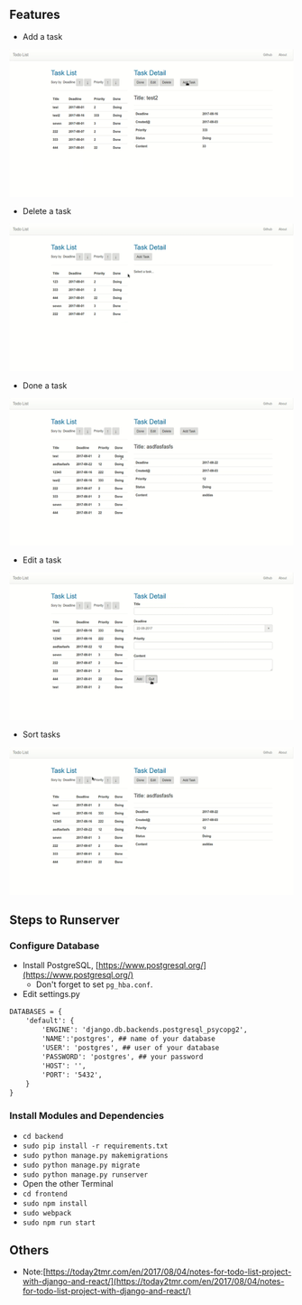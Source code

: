 ## Features
- Add a task

![](add.gif)

- Delete a task

![](delete.gif)

- Done a task

![](done.gif)

- Edit a task

![](edit.gif)

- Sort tasks

![](sort.gif)

## Steps to Runserver
### Configure Database
- Install PostgreSQL, [https://www.postgresql.org/](https://www.postgresql.org/)
  - Don't forget to set `pg_hba.conf`.
- Edit settings.py
```
DATABASES = {
    'default': {
        'ENGINE': 'django.db.backends.postgresql_psycopg2',
        'NAME':'postgres', ## name of your database
        'USER': 'postgres', ## user of your database
        'PASSWORD': 'postgres', ## your password
        'HOST': '',
        'PORT': '5432',
    }
}
```

### Install Modules and Dependencies
- `cd backend`
- `sudo pip install -r requirements.txt`
- `sudo python manage.py makemigrations`
- `sudo python manage.py migrate`
- `sudo python manage.py runserver`
- Open the other Terminal
- `cd frontend`
- `sudo npm install`
- `sudo webpack`
- `sudo npm run start`

## Others
- Note:[https://today2tmr.com/en/2017/08/04/notes-for-todo-list-project-with-django-and-react/](https://today2tmr.com/en/2017/08/04/notes-for-todo-list-project-with-django-and-react/)
